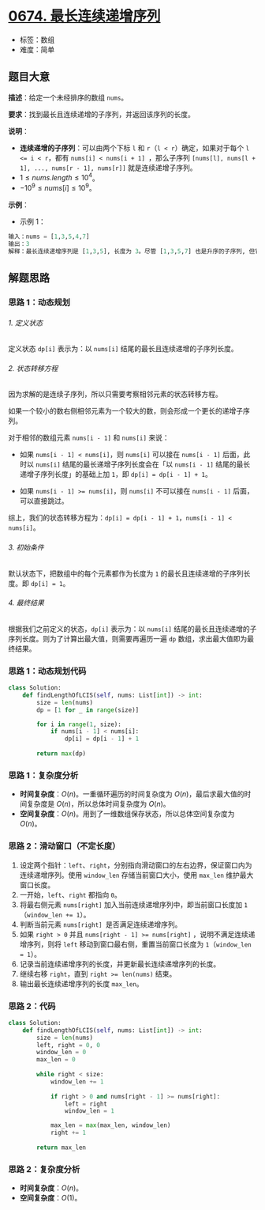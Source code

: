 # [0674. 最长连续递增序列](https://leetcode.cn/problems/longest-continuous-increasing-subsequence/)

- 标签：数组
- 难度：简单

## 题目大意

**描述**：给定一个未经排序的数组 `nums`。

**要求**：找到最长且连续递增的子序列，并返回该序列的长度。

**说明**：

- **连续递增的子序列**：可以由两个下标 `l` 和 `r`（`l < r`）确定，如果对于每个 `l <= i < r`，都有 `nums[i] < nums[i + 1] `，那么子序列 `[nums[l], nums[l + 1], ..., nums[r - 1], nums[r]]` 就是连续递增子序列。
- $1 \le nums.length \le 10^4$。
- $-10^9 \le nums[i] \le 10^9$。

**示例**：

- 示例 1：

```Python
输入：nums = [1,3,5,4,7]
输出：3
解释：最长连续递增序列是 [1,3,5], 长度为 3。尽管 [1,3,5,7] 也是升序的子序列, 但它不是连续的，因为 5 和 7 在原数组里被 4 隔开。 
```

## 解题思路

### 思路 1：动态规划

###### 1. 定义状态

定义状态 `dp[i]` 表示为：以 `nums[i]` 结尾的最长且连续递增的子序列长度。

###### 2. 状态转移方程

因为求解的是连续子序列，所以只需要考察相邻元素的状态转移方程。

如果一个较小的数右侧相邻元素为一个较大的数，则会形成一个更长的递增子序列。

对于相邻的数组元素 `nums[i - 1]` 和 `nums[i]` 来说：

- 如果 `nums[i - 1] < nums[i]`，则 `nums[i]` 可以接在 `nums[i - 1]` 后面，此时以 `nums[i]` 结尾的最长递增子序列长度会在「以 `nums[i - 1]` 结尾的最长递增子序列长度」的基础上加 `1`，即 `dp[i] = dp[i - 1] + 1`。

- 如果 `nums[i - 1] >= nums[i]`，则 `nums[i]` 不可以接在 `nums[i - 1]` 后面，可以直接跳过。

综上，我们的状态转移方程为：`dp[i] = dp[i - 1] + 1`，`nums[i - 1] < nums[i]`。

###### 3. 初始条件

默认状态下，把数组中的每个元素都作为长度为 `1` 的最长且连续递增的子序列长度。即 `dp[i] = 1`。

###### 4. 最终结果

根据我们之前定义的状态，`dp[i]` 表示为：以 `nums[i]` 结尾的最长且连续递增的子序列长度。则为了计算出最大值，则需要再遍历一遍 `dp` 数组，求出最大值即为最终结果。

### 思路 1：动态规划代码

```Python
class Solution:
    def findLengthOfLCIS(self, nums: List[int]) -> int:
        size = len(nums)
        dp = [1 for _ in range(size)]

        for i in range(1, size):
            if nums[i - 1] < nums[i]:
                dp[i] = dp[i - 1] + 1
        
        return max(dp)
```

### 思路 1：复杂度分析

- **时间复杂度**：$O(n)$。一重循环遍历的时间复杂度为 $O(n)$，最后求最大值的时间复杂度是 $O(n)$，所以总体时间复杂度为 $O(n)$。
- **空间复杂度**：$O(n)$。用到了一维数组保存状态，所以总体空间复杂度为 $O(n)$。

### 思路 2：滑动窗口（不定长度）

1. 设定两个指针：`left`、`right`，分别指向滑动窗口的左右边界，保证窗口内为连续递增序列。使用 `window_len` 存储当前窗口大小，使用 `max_len` 维护最大窗口长度。
2. 一开始，`left`、`right` 都指向 `0`。
3. 将最右侧元素 `nums[right]` 加入当前连续递增序列中，即当前窗口长度加 `1`（`window_len += 1`）。
4. 判断当前元素 `nums[right] `是否满足连续递增序列。
5. 如果 `right > 0` 并且 `nums[right - 1] >= nums[right]` ，说明不满足连续递增序列，则将 `left` 移动到窗口最右侧，重置当前窗口长度为 `1`（`window_len = 1`）。
6. 记录当前连续递增序列的长度，并更新最长连续递增序列的长度。
7. 继续右移 `right`，直到 `right >= len(nums)` 结束。
8. 输出最长连续递增序列的长度 `max_len`。

### 思路 2：代码

```Python
class Solution:
    def findLengthOfLCIS(self, nums: List[int]) -> int:
        size = len(nums)
        left, right = 0, 0
        window_len = 0
        max_len = 0
        
        while right < size:
            window_len += 1
            
            if right > 0 and nums[right - 1] >= nums[right]:
                left = right
                window_len = 1

            max_len = max(max_len, window_len)
            right += 1
            
        return max_len
```

### 思路 2：复杂度分析

- **时间复杂度**：$O(n)$。
- **空间复杂度**：$O(1)$。
